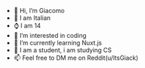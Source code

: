 - 👋 Hi, I’m Giacomo
- 📍 I am Italian
- ⌚ I am 14
- 👀 I’m interested in coding
- 🌱 I’m currently learning Nuxt.js
- 🎒 I am a student, i am studying CS
- 📫 Feel free to DM me on Reddit(u/ItsGiack)

<!---
giack-dev/giack-dev is a ✨ special ✨ repository because its `README.md` (this file) appears on your GitHub profile.
You can click the Preview link to take a look at your changes.
--->
